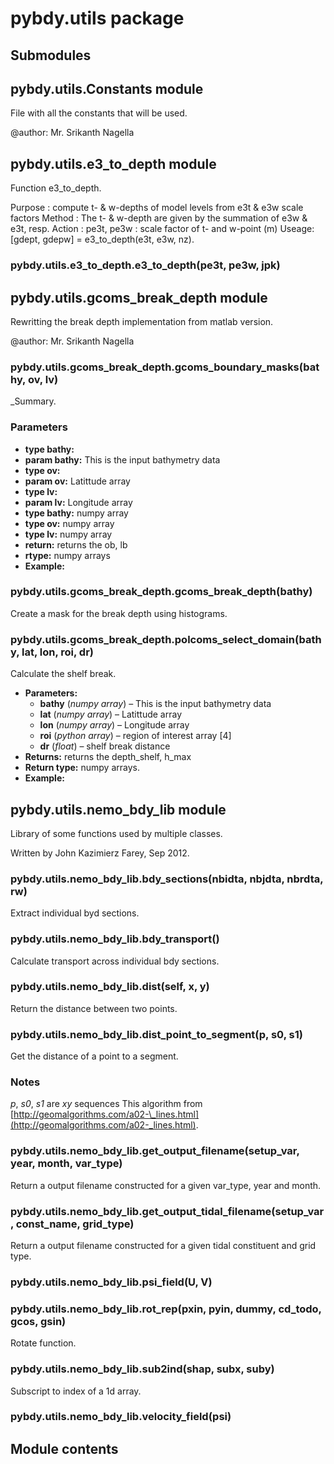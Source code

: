 # pybdy.utils package

## Submodules

## pybdy.utils.Constants module

File with all the constants that will be used.

@author: Mr. Srikanth Nagella

## pybdy.utils.e3_to_depth module

Function e3_to_depth.

Purpose : compute t- & w-depths of model levels from e3t & e3w scale factors
Method : The t- & w-depth are given by the summation of e3w & e3t, resp.
Action : pe3t, pe3w : scale factor of t- and w-point (m)
Useage: [gdept, gdepw] = e3_to_depth(e3t, e3w, nz).

### pybdy.utils.e3_to_depth.e3_to_depth(pe3t, pe3w, jpk)

## pybdy.utils.gcoms_break_depth module

Rewritting the break depth implementation from matlab version.

@author: Mr. Srikanth Nagella

### pybdy.utils.gcoms_break_depth.gcoms_boundary_masks(bathy, ov, lv)

\_Summary.

### Parameters

- **type bathy:**
- **param bathy:**
    This is the input bathymetry data
- **type ov:**
- **param ov:**
    Latittude array
- **type lv:**
- **param lv:**
    Longitude array
- **type bathy:**
    numpy array
- **type ov:**
    numpy array
- **type lv:**
    numpy array
- **return:**
    returns the ob, lb
- **rtype:**
    numpy arrays
- **Example:**

### pybdy.utils.gcoms_break_depth.gcoms_break_depth(bathy)

Create a mask for the break depth using histograms.

### pybdy.utils.gcoms_break_depth.polcoms_select_domain(bathy, lat, lon, roi, dr)

Calculate the shelf break.

- **Parameters:**
    - **bathy** (*numpy array*) – This is the input bathymetry data
    - **lat** (*numpy array*) – Latittude array
    - **lon** (*numpy array*) – Longitude array
    - **roi** (*python array*) – region of interest array [4]
    - **dr** (*float*) – shelf break distance
- **Returns:**
    returns the depth_shelf, h_max
- **Return type:**
    numpy arrays.
- **Example:**

## pybdy.utils.nemo_bdy_lib module

Library of some functions used by multiple classes.

Written by John Kazimierz Farey, Sep 2012.

### pybdy.utils.nemo_bdy_lib.bdy_sections(nbidta, nbjdta, nbrdta, rw)

Extract individual byd sections.

### pybdy.utils.nemo_bdy_lib.bdy_transport()

Calculate transport across individual bdy sections.

### pybdy.utils.nemo_bdy_lib.dist(self, x, y)

Return the distance between two points.

### pybdy.utils.nemo_bdy_lib.dist_point_to_segment(p, s0, s1)

Get the distance of a point to a segment.

### Notes

*p*, *s0*, *s1* are *xy* sequences
This algorithm from
[http://geomalgorithms.com/a02-\_lines.html](http://geomalgorithms.com/a02-_lines.html).

### pybdy.utils.nemo_bdy_lib.get_output_filename(setup_var, year, month, var_type)

Return a output filename constructed for a given var_type, year and month.

### pybdy.utils.nemo_bdy_lib.get_output_tidal_filename(setup_var, const_name, grid_type)

Return a output filename constructed for a given tidal constituent and grid type.

### pybdy.utils.nemo_bdy_lib.psi_field(U, V)

### pybdy.utils.nemo_bdy_lib.rot_rep(pxin, pyin, dummy, cd_todo, gcos, gsin)

Rotate function.

### pybdy.utils.nemo_bdy_lib.sub2ind(shap, subx, suby)

Subscript to index of a 1d array.

### pybdy.utils.nemo_bdy_lib.velocity_field(psi)

## Module contents
